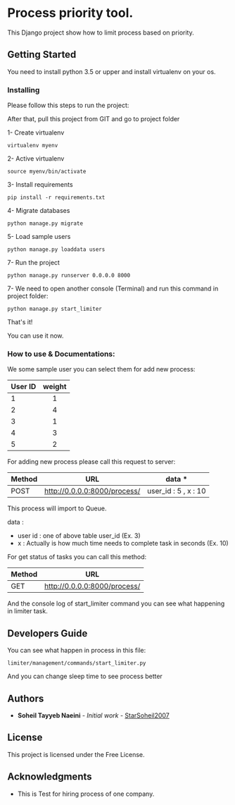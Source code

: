 # Process priority tool.

This Django project show how to limit process based on priority.

## Getting Started

You need to install python 3.5 or upper and install virtualenv on your os.

### Installing

Please follow this steps to run the project:

After that, pull this project from GIT and go to project folder

1- Create virtualenv

```
virtualenv myenv
```

2- Active virtualenv

```
source myenv/bin/activate
```

3- Install requirements

```
pip install -r requirements.txt
```

4- Migrate databases

```
python manage.py migrate
```

5- Load sample users

```
python manage.py loaddata users
```

7- Run the project

```
python manage.py runserver 0.0.0.0 8000
```

7- We need to open another console (Terminal) and run this command in project folder:

```
python manage.py start_limiter
```

That's it!

You can use it now.

### How to use & Documentations:

We some sample user you can select them for add new process:

| User ID       | weight        |
| ------------- |:-------------:| 
| 1             | 1             | 
| 2             | 4             |   
| 3             | 1             |
| 4             | 3             |
| 5             | 2             |

For adding new process please call this request to server:

| Method  | URL                                      | data *                            |
| ------- |:----------------------------------------:|---------------------------------|
| POST    | http://0.0.0.0:8000/process/             | user_id : 5 , x : 10            |

This process will import to Queue.

data :

- user id : one of above table user_id (Ex. 3)
- x : Actually is how much time needs to complete task in seconds (Ex. 10)

For get status of tasks you can call this method:

| Method  | URL                                      |
| ------- |:----------------------------------------:|
| GET     | http://0.0.0.0:8000/process/             |

And the console log of start_limiter command you can see what happening in limiter task.

## Developers Guide

You can see what happen in process in this file:

```
limiter/management/commands/start_limiter.py
```

And you can change sleep time to see process better

## Authors

* **Soheil Tayyeb Naeini** - *Initial work* - [StarSoheil2007](https://github.com/starsoheil2007)

## License

This project is licensed under the Free License.

## Acknowledgments

* This is Test for hiring process of one company.

